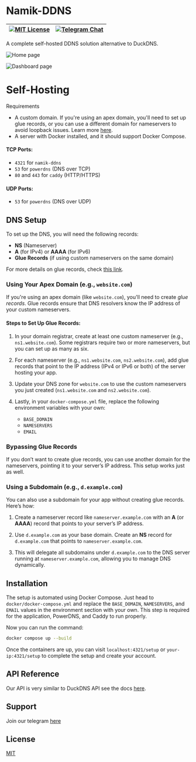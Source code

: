 # Namik-DDNS

| [![MIT License](https://img.shields.io/badge/License-MIT-green.svg)](https://github.com/Akid-Affian/namik-ddns/blob/main/LICENSE) | [![Telegram Chat](https://img.shields.io/badge/Chat-Telegram-blue.svg)](https://t.me/namikddns) |
|---------------------------------------------------------------------------------------------------------------|----------------------------------------------------------------------------------------------------|

A complete self-hosted DDNS solution alternative to DuckDNS.

![Home page](https://i.imgur.com/zSMFdpk.png)

![Dashboard page](https://i.imgur.com/FdHa00S.png)

# Self-Hosting
Requirements

- A custom domain. If you're using an apex domain, you'll need to set up glue records, or you can use a different domain for nameservers to avoid loopback issues. Learn more [here](https://www.cbtnuggets.com/blog/technology/networking/understanding-dns-glue-records).
- A server with Docker installed, and it should support Docker Compose.

#### TCP Ports:
- `4321` for `namik-ddns`
- `53` for `powerdns` (DNS over TCP)
- `80` and `443` for `caddy` (HTTP/HTTPS)

#### UDP Ports:
- `53` for `powerdns` (DNS over UDP)
## DNS Setup

To set up the DNS, you will need the following records:

- **NS** (Nameserver)
- **A** (for IPv4) or **AAAA** (for IPv6)
- **Glue Records** (if using custom nameservers on the same domain)

For more details on glue records, check [this link](https://serverfault.com/questions/309622/what-is-a-glue-record).

### Using Your Apex Domain (e.g., `website.com`)

If you're using an apex domain (like `website.com`), you'll need to create *glue records*. Glue records ensure that DNS resolvers know the IP address of your custom nameservers.

#### Steps to Set Up Glue Records:
1. In your domain registrar, create at least one custom nameserver (e.g., `ns1.website.com`). Some registrars require two or more nameservers, but you can set up as many as six.

2. For each nameserver (e.g., `ns1.website.com`, `ns2.website.com`), add glue records that point to the IP address (IPv4 or IPv6 or both) of the server hosting your app.

3. Update your DNS zone for `website.com` to use the custom nameservers you just created (`ns1.website.com` and `ns2.website.com`).

4. Lastly, in your `docker-compose.yml` file, replace the following environment variables with your own:
   - `BASE_DOMAIN`
   - `NAMESERVERS`
   - `EMAIL`

### Bypassing Glue Records

If you don’t want to create glue records, you can use another domain for the nameservers, pointing it to your server’s IP address. This setup works just as well.

### Using a Subdomain (e.g., `d.example.com`)

You can also use a subdomain for your app without creating glue records. Here’s how:

1. Create a nameserver record like `nameserver.example.com` with an **A** (or **AAAA**) record that points to your server’s IP address.

2. Use `d.example.com` as your base domain. Create an **NS** record for `d.example.com` that points to `nameserver.example.com`.

3. This will delegate all subdomains under `d.example.com` to the DNS server running at `nameserver.example.com`, allowing you to manage DNS dynamically.

## Installation

The setup is automated using Docker Compose. Just head to `docker/docker-compose.yml` and replace the `BASE_DOMAIN`, `NAMESERVERS`, and `EMAIL` values in the environment section with your own. This step is required for the application, PowerDNS, and Caddy to run properly.

Now you can run the command:

```bash
docker compose up --build
```

Once the containers are up, you can visit `localhost:4321/setup` or `your-ip:4321/setup` to complete the setup and create your account.
## API Reference

Our API is very similar to DuckDNS API see the docs [here](https://www.cbtnuggets.com/blog/technology/networking/understanding-dns-glue-records).


## Support

Join our telegram [here](https://t.me/namikddns)


## License

[MIT](https://github.com/Akid-Affian/namik-ddns/blob/main/LICENSE)

